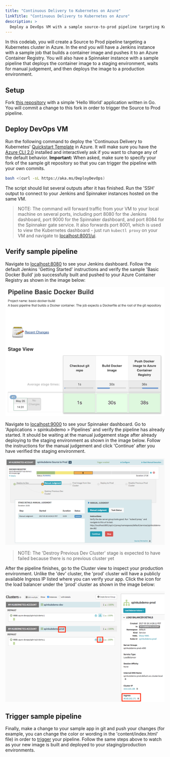 ```yaml
---
title: "Continuous Delivery to Kubernetes on Azure"
linkTitle: "Continuous Delivery to Kubernetes on Azure"
description: >
  Deploy a DevOps VM with a sample source-to-prod pipeline targeting Kubernetes on Azure.
---
```



In this codelab, you will create a Source to Prod pipeline targeting a Kubernetes cluster in Azure. In the end you will have a Jenkins instance with a sample job that builds a container image and pushes it to an Azure Container Registry. You will also have a Spinnaker instance with a sample pipeline that deploys the container image to a staging environment, waits for manual judgement, and then deploys the image to a production environment.

## Setup

Fork [this repository](https://github.com/azure-devops/spin-kub-demo) with a simple 'Hello World' application written in Go. You will commit a change to this fork in order to trigger the Source to Prod pipeline.

## Deploy DevOps VM

Run the following command to deploy the 'Continuous Delivery to Kubernetes' [Quickstart Template](https://github.com/Azure/azure-quickstart-templates/tree/master/301-jenkins-acr-spinnaker-k8s) in Azure. It will make sure you have the [Azure CLI 2.0](https://docs.microsoft.com/cli/azure/install-azure-cli) installed and interactively ask if you want to change any of the default behavior. **Important:** When asked, make sure to specify your fork of the sample git repository so that you can trigger the pipeline with your own commits.

```bash
bash <(curl -sL https://aka.ms/DeployDevOps)
```

The script should list several outputs after it has finished. Run the 'SSH' output to connect to your Jenkins and Spinnaker instances hosted on the same VM.
> NOTE: The command will forward traffic from your VM to your local machine on several ports, including port 8080 for the Jenkins dashboard, port 9000 for the Spinnaker dashboard, and port 8084 for the Spinnaker gate service. It also forwards port 8001, which is used to view the Kubernetes dashboard - just run `kubectl proxy` on your VM and navigate to [localhost:8001/ui](http://localhost:8001/ui).

## Verify sample pipeline

Navigate to [localhost:8080](http://localhost:8080) to see your Jenkins dashboard. Follow the default Jenkins 'Getting Started' instructions and verify the sample 'Basic Docker Build' job successfully built and pushed to your Azure Container Registry as shown in the image below:

![Verify Basic Docker Build](basic-docker-build.png)

Navigate to [localhost:9000](http://localhost:9000) to see your Spinnaker dashboard. Go to 'Applications > spinkubdemo > Pipelines' and verify the pipeline has already started. It should be waiting at the manual judgement stage after already deploying to the staging environment as shown in the image below. Follow the instructions for the manual judgement and click 'Continue' after you have verified the staging environment.

![Verify Kubernetes Pipeline](k8s-pipeline.png)

> NOTE: The 'Destroy Previous Dev Cluster' stage is expected to have failed because there is no previous cluster yet

After the pipeline finishes, go to the Cluster view to inspect your production environment. Unlike the 'dev' cluster, the 'prod' cluster will have a publicly available Ingress IP listed where you can verify your app. Click the icon for the load balancer under the 'prod' cluster as shown in the image below:

![Verify Production IP](prod-ip.png)

## Trigger sample pipeline

Finally, make a change to your sample app in git and push your changes (for example, you can change the color or wording in the 'content/index.html' file) in order to [trigger](https://wiki.jenkins-ci.org/display/JENKINS/GitHub+Plugin) your pipeline. Follow the same steps above to watch as your new image is built and deployed to your staging/production environments.
